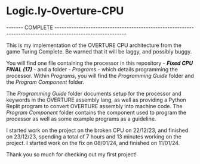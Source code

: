 # Logic.ly-Overture-CPU

------- COMPLETE ------------------------------------------------------------------------------------------------------------

This is my implementation of the OVERTURE CPU architecture from the game Turing Complete.
Be warned that it will be laggy, and possibly buggy.

You will find one file containing the processor in this repository - ***Fixed CPU FINAL (17)*** - and a folder - *Programs* - which details programming the processor.
Within *Programs*, you will find the *Programming Guide* folder and the *Program Component* folder.

The *Programming Guide* folder documents setup for the processor and keywords in the OVERTURE assembly lang, as well as providing a Python Replit program to convert OVERTURE assembly into machine code.
The *Program Component* folder contains the component used to program the processor as well as some example programs as a guideline.

I started work on the project on the broken CPU on 22/12/23, and finished on 23/12/23, spending a total of 7 hours and 13 minutes working on the project.
I started work on the fix on 08/01/24, and finished on 11/01/24.

Thank you so much for checking out my first project!
